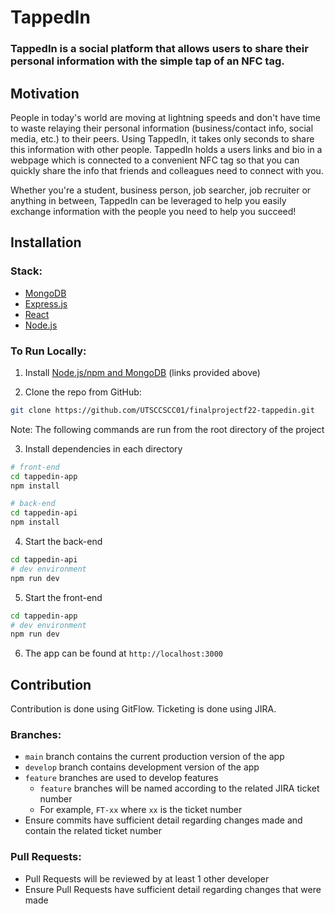 # TappedIn

### TappedIn is a social platform that allows users to share their personal information with the simple tap of an NFC tag.

## Motivation

People in today's world are moving at lightning speeds and don't have time to waste relaying their personal information (business/contact info, social media, etc.) to their peers. Using TappedIn, it takes only seconds to share this information with other people. TappedIn holds a users links and bio in a webpage which is connected to a convenient NFC tag so that you can quickly share the info that friends and colleagues need to connect with you.

Whether you're a student, business person, job searcher, job recruiter or anything in between, TappedIn can be leveraged to help you easily exchange information with the people you need to help you succeed!

## Installation
<h3 id='stack'>Stack:</h3>

- [MongoDB](https://www.mongodb.com/)
- [Express.js](https://expressjs.com/)
- [React](https://reactjs.org/)
- [Node.js](https://nodejs.org/en/)

### To Run Locally:
1. Install [Node.js/npm and MongoDB](#stack) (links provided above)

2. Clone the repo from GitHub:

```bash
git clone https://github.com/UTSCCSCC01/finalprojectf22-tappedin.git
```

Note: The following commands are run from the root directory of the project

3. Install dependencies in each directory

```bash
# front-end
cd tappedin-app
npm install
```

```bash
# back-end
cd tappedin-api
npm install
```

4. Start the back-end

```bash
cd tappedin-api
# dev environment
npm run dev
```

5. Start the front-end

```bash
cd tappedin-app
# dev environment
npm run dev
```

6. The app can be found at `http://localhost:3000`

## Contribution
Contribution is done using GitFlow. Ticketing is done using JIRA.
### Branches:
- `main` branch contains the current production version of the app
- `develop` branch contains development version of the app
- `feature` branches are used to develop features
    - `feature` branches will be named according to the related JIRA ticket number
    - For example, `FT-xx` where `xx` is the ticket number
- Ensure commits have sufficient detail regarding changes made and contain the related ticket number

### Pull Requests:
- Pull Requests will be reviewed by at least 1 other developer
- Ensure Pull Requests have sufficient detail regarding changes that were made